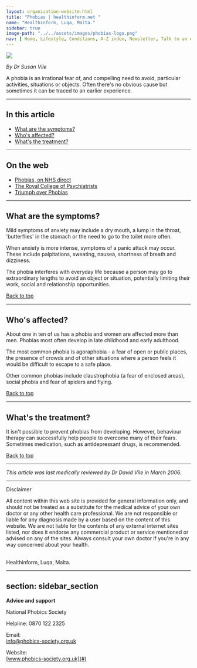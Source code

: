 ```yaml
---
layout: organization-website.html
title: "Phobias | healthinform.net "
name: "Healthinform, Luqa, Malta."
sidebar: true
image-path: "../../assets/images/phobias-logo.png"
nav: [ Home, Lifestyle, Conditions, A-Z index, Newsletter, Talk to an expert ]
---
```

<right>![](../../assets/images/phobias-pic.jpg)</right>

_By Dr Susan Vile_

A phobia is an irrational fear of, and compelling need to avoid, particular activities, situations or objects. Often there's no obvious cause but sometimes it can be traced to an earlier experience.

* * *

## In this article

*   [What are the symptoms?](#symptoms)
*   [Who's affected?](#affected)
*   [What's the treatment?](#treatment)

* * *

## On the web

*   [Phobias, on NHS direct](#)
*   [The Royal College of Psychiatrists](#)
*   [Triumph over Phobias](#)

* * *

<a name="symptoms"></a>
## What are the symptoms?

Mild symptoms of anxiety may include a dry mouth, a lump in the throat, 'butterflies' in the stomach or the need to go to the toilet more often.

When anxiety is more intense, symptoms of a panic attack may occur. These include palpitations, sweating, nausea, shortness of breath and dizziness.

The phobia interferes with everyday life because a person may go to extraordinary lengths to avoid an object or situation, potentially limiting their work, social and relationship opportunities.

[Back to top](#top)


* * *
<a name="affected"></a>
## Who's affected?

About one in ten of us has a phobia and women are affected more than men. Phobias most often develop in late childhood and early adulthood.

The most common phobia is agoraphobia - a fear of open or public places, the presence of crowds and of other situations where a person feels it would be difficult to escape to a safe place.

Other common phobias include claustrophobia (a fear of enclosed areas), social phobia and fear of spiders and flying.

[Back to top](#top)


* * *

<a name="treatment"></a>
## What's the treatment?

It isn't possible to prevent phobias from developing. However, behaviour therapy can successfully help people to overcome many of their fears. Sometimes medication, such as antidepressant drugs, is recommended.

[Back to top](#top)

* * *

_This article was last medically reviewed by Dr David Vile in March 2006._

* * *
<div class="declaimer">
  Disclaimer<br />

  All content within this web site is provided for general information only, and should not be treated as a substitute for the medical advice of your own doctor or any other health care professional. We are not responsible or liable for any diagnosis made by a user based on the content of this website. We are not liable for the contents of any external internet sites listed, nor does it endorse any commercial product or service mentioned or advised on any of the sites. Always consult your own doctor if you're in any way concerned about your health.<br /><br />

Healthinform, Luqa, Malta.
</div>

---
section: sidebar_section
---

**Advice and support**

National Phobics Society

Helpline: 0870 122 2325

Email:<br />[info@phobics-society.org.uk](#)

Website:<br /> [www.phobics-society.org.uk](#)
